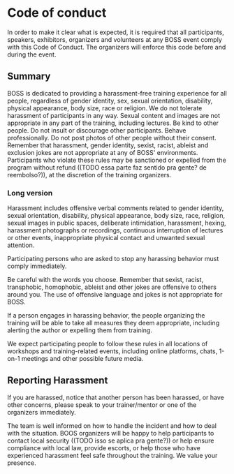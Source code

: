 # Code of conduct

In order to make it clear what is expected, it is required that all participants, speakers, exhibitors, organizers and volunteers at any BOSS event comply with this Code of Conduct. The organizers will enforce this code before and during the event.

## Summary 
BOSS is dedicated to providing a harassment-free training experience for all people, regardless of gender identity, sex, sexual orientation, disability, physical appearance, body size, race or religion.
We do not tolerate harassment of participants in any way.
Sexual content and images are not appropriate in any part of the training, including lectures.
Be kind to other people. Do not insult or discourage other participants. Behave professionally. Do not post photos of other people without their consent. Remember that harassment, gender identity, sexist, racist, ableist and exclusion jokes are not appropriate at any of BOSS' environments.
Participants who violate these rules may be sanctioned or expelled from the program without refund ((TODO essa parte faz sentido pra gente? de reembolso?)), at the discretion of the training organizers.

### Long version
Harassment includes offensive verbal comments related to gender identity, sexual orientation, disability, physical appearance, body size, race, religion, sexual images in public spaces, deliberate intimidation, harassment, hexing, harassment photographs or recordings, continuous interruption of lectures or other events, inappropriate physical contact and unwanted sexual attention.

Participating persons who are asked to stop any harassing behavior must comply immediately.

Be careful with the words you choose. Remember that sexist, racist, transphobic, homophobic, ableist and other jokes are offensive to others around you. The use of offensive language and jokes is not appropriate for BOSS.

If a person engages in harassing behavior, the people organizing the training will be able to take all measures they deem appropriate, including alerting the author or expelling them from training.

We expect participating people to follow these rules in all locations of workshops and training-related events, including online platforms, chats, 1-on-1 meetings and other possible future media.

## Reporting Harassment

If you are harassed, notice that another person has been harassed, or have other concerns, please speak to your trainer/mentor or one of the organizers immediately.

The team is well informed on how to handle the incident and how to deal with the situation. BOOS organizers will be happy to help participants to contact local security ((TODO isso se aplica pra gente?)) or help ensure compliance with local law, provide escorts, or help those who have experienced harassment feel safe throughout the training. We value your presence.
